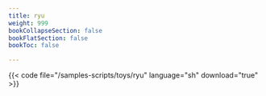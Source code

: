 ```yaml
---
title: ryu
weight: 999
bookCollapseSection: false
bookFlatSection: false
bookToc: false

---
```


{{< code file="/samples-scripts/toys/ryu" language="sh" download="true" >}}
